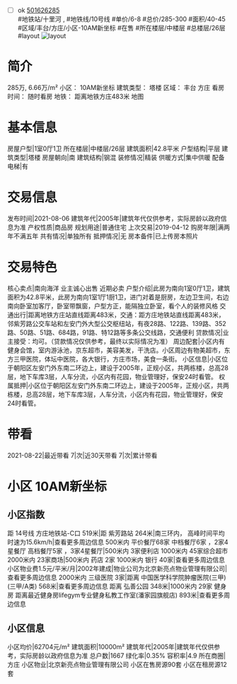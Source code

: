 - [ ] ok [501626285](https://bj.5i5j.com/ershoufang/501626285.html)  
 #地铁站/十里河 ,  #地铁线/10号线
#单价/6-8 #总价/285-300 #面积/40-45   #区域/丰台/方庄/小区-10AM新坐标 #在售 #所在楼层/中楼层 #总楼层/26层 #layout 
![layout](http://image2a.5i5j.com/bdir/layout/c68f6e6ebbaf4f74864966fb03a8116a.jpg_P5.jpg) 
# 简介 
 285万,  6.66万/m² 
小区： 10AM新坐标
建筑类型： 塔楼
区域： 丰台 方庄
看房时间： 随时看房
地铁： 距离地铁方庄483米 地图
# 基本信息 
 房屋户型|1室0厅1卫
所在楼层|中楼层/26层
建筑面积|42.8平米
户型结构|平层
建筑类型|塔楼
房屋朝向|南
建筑结构|钢混
装修情况|精装
供暖方式|集中供暖
配备电梯|有
# 交易信息 
 发布时间|2021-08-06
建筑年代|2005年|建筑年代仅供参考，实际房龄以政府信息为准
产权性质|商品房
规划用途|普通住宅
上次交易|2019-04-12
购房年限|满两年不满五年
共有情况|单独所有
抵押情况|无
房本备件|已上传房本照片
# 交易特色 
 核心卖点|南向海洋 业主诚心出售 近期必卖
户型介绍|此房为南向1室0厅1卫，建筑面积为42.8平米，此房为南向1室1厅1厨1卫，进门对着是厨房，左边卫生间，右边南向卧室加客厅，卧室带飘窗，户型方正，能隔独立卧室，看个人的装修风格
交通出行|距离地铁方庄站直线距离483米，交通：距方庄地铁站直线距离483米，邻紫芳路公交车站和左安门外大型公交枢纽站，有夜28路、122路、139路、352路、50路、51路、684路，91路、特12路等多条公交线路，交通便利
贷款情况|业主接受：均可。（贷款情况仅供参考，最终以实际情况为准）
周边配套|小区内有健身会馆，室内游泳池，京东超市，美容美发，干洗店。小区周边有物美超市，东方三甲医院，体坛中医院，各大银行，方庄市场，美食一条街。
小区信息|小区位于朝阳区左安门外东南二环边上，建设于2005年，正规小区，共两栋楼，总高28层，地下车库3层，人车分流，小区内有花园，物业管理好，保安24时看管。
权属抵押|小区位于朝阳区左安门外东南二环边上，建设于2005年，正规小区，共两栋楼，总高28层，地下车库3层，人车分流，小区内有花园，物业管理好，保安24时看管。
# 带看 
 2021-08-22|最近带看	 7|次|近30天带看	 7|次|累计带看
# 小区 10AM新坐标
## 小区指数 
 距 14号线 方庄地铁站-C口 519米|距 紫芳路站 264米|南三环内， 高峰时间平均时速为15.6km/h|查看更多周边信息
500米内 平价餐厅68家
中档餐厅6家 ，2家4星餐厅
高档餐厅5家 ，3家4星餐厅|500米内 3家便利店
1000米内 45家综合超市
2000米内 23家商场|500米内 药店 2家
1000米内 银行 40家|查看更多周边信息
小区物业费1.5元/平米/月|2002年建成|物业公司为北京新亮点物业管理有限公司|查看更多周边信息
2000米内 三级医院 3家|距离 中国医学科学院肿瘤医院(三甲) (三甲/A类) 568米|查看更多周边信息
距离 弘善公园 348米|1000米内 29家 健身房
距离最近健身房lifegym专业健身私教工作室(潘家园旗舰店) 893米|查看更多周边信息
## 小区信息 
 小区均价|62704元/m²
建筑面积|10000m²
建筑年代|2005年|建筑年代仅供参考，实际房龄以政府信息为准
总户数|1667
绿化率|0.35%
容积率|4.9
所在商圈|方庄
小区物业|北京新亮点物业管理有限公司
小区在售房源90套
小区在租房源12套
